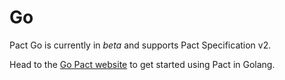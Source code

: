 # Go
Pact Go is currently in *beta* and supports Pact Specification v2.

Head to the [Go Pact website](https://github.com/pact-foundation/pact-go) to get started using Pact in Golang.